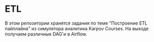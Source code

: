 # ETL
В этом репозитории хранятся задания по теме "Построение ETL пайплайна" из симулятора аналитика Karpov Courses. На выходе получаем различные DAG'и в Airflow.
